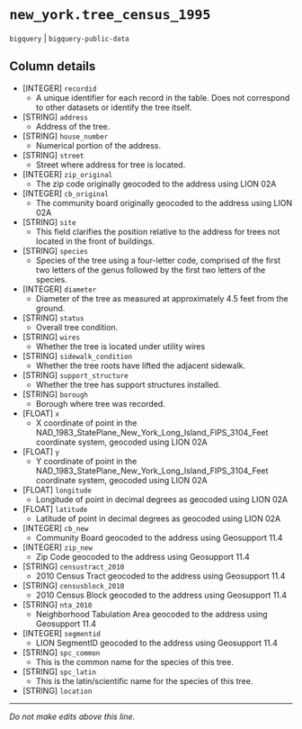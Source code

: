 # `new_york.tree_census_1995`
`bigquery` | `bigquery-public-data`

## Column details
* [INTEGER]   `recordid`
  - A unique identifier for each record in the table. Does not correspond to other datasets or identify the tree itself.
* [STRING]    `address`
  - Address of the tree.
* [STRING]    `house_number`
  - Numerical portion of the address.
* [STRING]    `street`
  - Street where address for tree is located.
* [INTEGER]   `zip_original`
  - The zip code originally geocoded to the address using LION 02A
* [INTEGER]   `cb_original`
  - The community board originally geocoded to the address using LION 02A
* [STRING]    `site`
  - This field clarifies the position relative to the address for trees not located in the front of buildings.
* [STRING]    `species`
  - Species of the tree using a four-letter code, comprised of the first two letters of the genus followed by the first two letters of the species.
* [INTEGER]   `diameter`
  - Diameter of the tree as measured at approximately 4.5 feet from the ground.
* [STRING]    `status`
  - Overall tree condition.
* [STRING]    `wires`
  - Whether the tree is located under utility wires
* [STRING]    `sidewalk_condition`
  - Whether the tree roots have lifted the adjacent sidewalk.
* [STRING]    `support_structure`
  - Whether the tree has support structures installed.
* [STRING]    `borough`
  - Borough where tree was recorded.
* [FLOAT]     `x`
  - X coordinate of point in the NAD_1983_StatePlane_New_York_Long_Island_FIPS_3104_Feet coordinate system, geocoded using LION 02A
* [FLOAT]     `y`
  - Y coordinate of point in the NAD_1983_StatePlane_New_York_Long_Island_FIPS_3104_Feet coordinate system, geocoded using LION 02A
* [FLOAT]     `longitude`
  - Longitude of point in decimal degrees as geocoded using LION 02A
* [FLOAT]     `latitude`
  - Latitude of point in decimal degrees as geocoded using LION 02A
* [INTEGER]   `cb_new`
  - Community Board geocoded to the address using Geosupport 11.4
* [INTEGER]   `zip_new`
  - Zip Code geocoded to the address using Geosupport 11.4
* [STRING]    `censustract_2010`
  - 2010 Census Tract geocoded to the address using Geosupport 11.4
* [STRING]    `censusblock_2010`
  - 2010 Census Block geocoded to the address using Geosupport 11.4
* [STRING]    `nta_2010`
  - Neighborhood Tabulation Area geocoded to the address using Geosupport 11.4
* [INTEGER]   `segmentid`
  - LION SegmentID geocoded to the address using Geosupport 11.4
* [STRING]    `spc_common`
  - This is the common name for the species of this tree.
* [STRING]    `spc_latin`
  - This is the latin/scientific name for the species of this tree.
* [STRING]    `location`

-------------------------------------------------------------------------------
*Do not make edits above this line.*
